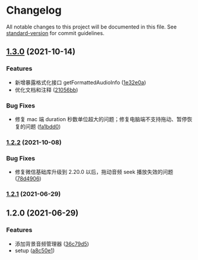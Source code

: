 # Changelog

All notable changes to this project will be documented in this file. See [standard-version](https://github.com/conventional-changelog/standard-version) for commit guidelines.

## [1.3.0](https://github.com/TinkGu/wx-audio-manager/compare/v1.2.2...v1.3.0) (2021-10-14)


### Features

* 新增暴露格式化接口 getFormattedAudioInfo ([1e32e0a](https://github.com/TinkGu/wx-audio-manager/commit/1e32e0a04be75a60e924c50ce5b9d9f08b7fb131))
* 优化文档和注释 ([21056bb](https://github.com/TinkGu/wx-audio-manager/commit/21056bb9c7f8937ba63751ebe13a2bab6193eeba))


### Bug Fixes

* 修复 mac 端 duration 秒数单位超大的问题；修复电脑端不支持拖动、暂停恢复的问题 ([fa1bdd0](https://github.com/TinkGu/wx-audio-manager/commit/fa1bdd016ac53238add67d971221180420f485db))

### [1.2.2](https://github.com/TinkGu/wx-audio-manager/compare/v1.2.1...v1.2.2) (2021-10-08)


### Bug Fixes

* 修复微信基础库升级到 2.20.0 以后，拖动音频 seek 播放失效的问题 ([78d4906](https://github.com/TinkGu/wx-audio-manager/commit/78d490686baf44140381b3968fc7b86d9ef3c5da))

### [1.2.1](https://github.com/TinkGu/wx-audio-manager/compare/v1.2.0...v1.2.1) (2021-06-29)

## 1.2.0 (2021-06-29)


### Features

* 添加背景音频管理器 ([36c79d5](https://github.com/TinkGu/wx-audio-manager/commit/36c79d50a118c886306bef61ad8c77a439d5fd94))
* setup ([a8c50e1](https://github.com/TinkGu/wx-audio-manager/commit/a8c50e1f341b0536d6d5a29c02c061019251f725))
